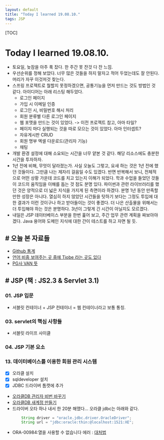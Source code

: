 ```yaml
---
layout: default
title: "Today I learned 19.08.10."
tags: JSP
---
```

[TOC]
# Today I learned 19.08.10.
- 토요일, 늦잠을 아주 푹 잤다. 한 주간 못 잔것 다 잔 느낌.
- 우선순위를 정해 보았다. 너무 많은 것들을 하지 말자고 적어 두었는데도 잘 안된다. 머리가 자꾸 이것저것 찾는다.
- 스프링 프로젝트로 뭘할지 못정하겠으면, 공통기능을 먼저 만드는 것도 방법인 것 같다. 아이디어는 아래 리스팅 해두었다.
	- 로그인 페이지
	- 가입 시 이메일 인증
	- 로그인 시, 비밀번호 해시 처리
	- 회원 분류별 다른 로그인 페이지
	- 웹 포맷을 만드는 것이 있었다. -> 이전 프로젝트 참고, 아마 타일?
	- 페이지 마다 실행되는 것을 따로 모으는 것이 있었다. 아마 인터셉트?
	- 자유게시판 CRUD
	- 회원 명부 엑셀 다운로드(관리자 기능)
	- 채팅
- 개발 환경 설정에 대해 소요되는 시간을 너무 얕본 것 같다. 해당 리소스에도 충분한 시간을 투자하자.
- 1년 전에 비해, 무엇이 달라졌는가. 사실 오늘도 그렇고, 요새 하는 것은 1년 전에 했던 것들이다. 그만큼 나는 제자리 걸음일 수도 있겠다. 반면 반복해서 보니, 전체적으로 어떤 상황 가운데 코드를 치고 있는지 이해가 되었다. 학과 수업을 들었던 것들이 코드의 움직임을 이해를 돕는 것 점도 분명 있다. 파이썬과 관련 라이브러리를 했던 것은 양적으로 더 넓은 지식을 가지게 된 측면이라 하겠다. 분명 1년 동안 만족할 만한 성장은 아니다. 열심히 하지 않았던 시간들을 탓하기 보다는 그정도 투입에 대한 결과가 이런 것이구나 하고 받아들이는 것이 좋겠다. 더 나은 산출물을 위해서는 더 투입해야 하는 것은 분명하다. 3년이 그렇게 긴 시간이 아닐지도 모르겠다.
- 내일은 JSP 데이터베이스 부분을 한번 훑어 보고, 주간 업무 관련 계획을 짜보아야 겠다. Java 용어와 도메인 지식에 대한 간이 테스트를 하고 자면 될 듯.

## # 오늘 본 자료들
- [Github 통계](https://octoverse.github.com/)
- [언어 비중 보여주는 곳 중에 Tiobe 라는 곳도 있다](https://www.tiobe.com/tiobe-index/)
- [PG사 VAN 뜻](https://12bme.tistory.com/221)

## # JSP (책 : JS2.3  & Servlet 3.1)
### 01. JSP 입문
- 서블릿 컨테이너 + JSP 컨테이너 = 웹 컨테이너라고 보통 통칭.

### 03. servlet의 핵심 사항들
- 서블릿 라이프 사이클

### 04. JSP 기본 요소

### 13. 데이터베이스를 이용한 회원 관리 시스템
- [x] 오라클 설치
- [x] sqldeveloper 설치
- [x] JDBC 드라이버 톰캣에 추가
- [오라클DB 관리자 비번 바꾸기](https://dlfma1985.tistory.com/68)
- [오라클DB 새계정 만들기](https://coding-factory.tistory.com/28)
- 드라이버 오타 하나 내서 한 20분 해맸다... 오라클 jdbc는 아래와 같다.
	```java
		String driver = "oracle.jdbc.driver.OracleDriver";
		String url = "jdbc:oracle:thin:@localhost:1521:XE";
	```
- ORA-00984:열을 사용할 수 없습니다 에러 : [대처법](https://offbyone.tistory.com/316)